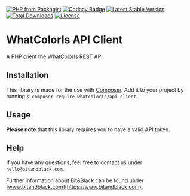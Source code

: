 [![PHP from Packagist](https://img.shields.io/packagist/php-v/whatcoloris/api-client)](http://www.php.net)
[![Codacy Badge](https://app.codacy.com/project/badge/Grade/9bd77f35bfb44f8c80bdb5069b62ed4a)](https://www.codacy.com/gh/BitAndBlack/whatcoloris-api-client/dashboard)
[![Latest Stable Version](https://poser.pugx.org/whatcoloris/api-client/v/stable)](https://packagist.org/packages/whatcoloris/api-client)
[![Total Downloads](https://poser.pugx.org/whatcoloris/api-client/downloads)](https://packagist.org/packages/whatcoloris/api-client)
[![License](https://poser.pugx.org/whatcoloris/api-client/license)](https://packagist.org/packages/whatcoloris/api-client)

# WhatColorIs API Client

A PHP client the [WhatColorIs](https://www.whatcolor.is) REST API.

## Installation 

This library is made for the use with [Composer](https://packagist.org/packages/whatcoloris/api-client). Add it to your project by running `$ composer require whatcoloris/api-client`.

## Usage

**Please note** that this library requires you to have a valid API token.

## Help 

If you have any questions, feel free to contact us under `hello@bitandblack.com`.

Further information about Bit&Black can be found under [www.bitandblack.com](https://www.bitandblack.com).